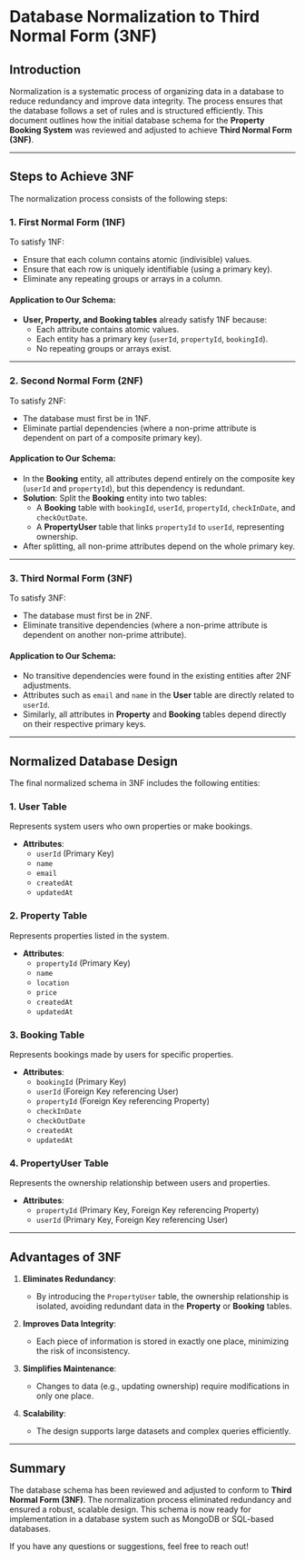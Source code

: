 # **Database Normalization to Third Normal Form (3NF)**

## **Introduction**
Normalization is a systematic process of organizing data in a database to reduce redundancy and improve data integrity. The process ensures that the database follows a set of rules and is structured efficiently. This document outlines how the initial database schema for the **Property Booking System** was reviewed and adjusted to achieve **Third Normal Form (3NF)**.

---

## **Steps to Achieve 3NF**
The normalization process consists of the following steps:

### **1. First Normal Form (1NF)**
To satisfy 1NF:
- Ensure that each column contains atomic (indivisible) values.
- Ensure that each row is uniquely identifiable (using a primary key).
- Eliminate any repeating groups or arrays in a column.

#### **Application to Our Schema**:
- **User, Property, and Booking tables** already satisfy 1NF because:
  - Each attribute contains atomic values.
  - Each entity has a primary key (`userId`, `propertyId`, `bookingId`).
  - No repeating groups or arrays exist.

---

### **2. Second Normal Form (2NF)**
To satisfy 2NF:
- The database must first be in 1NF.
- Eliminate partial dependencies (where a non-prime attribute is dependent on part of a composite primary key).

#### **Application to Our Schema**:
- In the **Booking** entity, all attributes depend entirely on the composite key (`userId` and `propertyId`), but this dependency is redundant.
- **Solution**: Split the **Booking** entity into two tables:
  - A **Booking** table with `bookingId`, `userId`, `propertyId`, `checkInDate`, and `checkOutDate`.
  - A **PropertyUser** table that links `propertyId` to `userId`, representing ownership.
- After splitting, all non-prime attributes depend on the whole primary key.

---

### **3. Third Normal Form (3NF)**
To satisfy 3NF:
- The database must first be in 2NF.
- Eliminate transitive dependencies (where a non-prime attribute is dependent on another non-prime attribute).

#### **Application to Our Schema**:
- No transitive dependencies were found in the existing entities after 2NF adjustments. 
- Attributes such as `email` and `name` in the **User** table are directly related to `userId`.
- Similarly, all attributes in **Property** and **Booking** tables depend directly on their respective primary keys.

---

## **Normalized Database Design**
The final normalized schema in 3NF includes the following entities:

### **1. User Table**
Represents system users who own properties or make bookings.
- **Attributes**:
  - `userId` (Primary Key)
  - `name`
  - `email`
  - `createdAt`
  - `updatedAt`

### **2. Property Table**
Represents properties listed in the system.
- **Attributes**:
  - `propertyId` (Primary Key)
  - `name`
  - `location`
  - `price`
  - `createdAt`
  - `updatedAt`

### **3. Booking Table**
Represents bookings made by users for specific properties.
- **Attributes**:
  - `bookingId` (Primary Key)
  - `userId` (Foreign Key referencing User)
  - `propertyId` (Foreign Key referencing Property)
  - `checkInDate`
  - `checkOutDate`
  - `createdAt`
  - `updatedAt`

### **4. PropertyUser Table**
Represents the ownership relationship between users and properties.
- **Attributes**:
  - `propertyId` (Primary Key, Foreign Key referencing Property)
  - `userId` (Primary Key, Foreign Key referencing User)

---

## **Advantages of 3NF**
1. **Eliminates Redundancy**:
   - By introducing the `PropertyUser` table, the ownership relationship is isolated, avoiding redundant data in the **Property** or **Booking** tables.
   
2. **Improves Data Integrity**:
   - Each piece of information is stored in exactly one place, minimizing the risk of inconsistency.

3. **Simplifies Maintenance**:
   - Changes to data (e.g., updating ownership) require modifications in only one place.

4. **Scalability**:
   - The design supports large datasets and complex queries efficiently.

---

## **Summary**
The database schema has been reviewed and adjusted to conform to **Third Normal Form (3NF)**. The normalization process eliminated redundancy and ensured a robust, scalable design. This schema is now ready for implementation in a database system such as MongoDB or SQL-based databases.

If you have any questions or suggestions, feel free to reach out!

